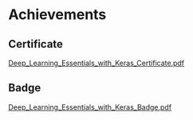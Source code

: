 

# Achievements
## Certificate
[Deep_Learning_Essentials_with_Keras_Certificate.pdf](https://prod-files-secure.s3.us-west-2.amazonaws.com/03e82b26-cccb-4906-bb56-adabcbdc0655/f5cf1405-8a02-49a4-beb6-3d50b033ba6e/Deep_Learning_Essentials_with_Keras_Certificate.pdf?X-Amz-Algorithm=AWS4-HMAC-SHA256&X-Amz-Content-Sha256=UNSIGNED-PAYLOAD&X-Amz-Credential=ASIAZI2LB466WSHXKZCC%2F20250203%2Fus-west-2%2Fs3%2Faws4_request&X-Amz-Date=20250203T091650Z&X-Amz-Expires=3600&X-Amz-Security-Token=IQoJb3JpZ2luX2VjEPj%2F%2F%2F%2F%2F%2F%2F%2F%2F%2FwEaCXVzLXdlc3QtMiJHMEUCIEWy1KsP%2BInzE4bTjKLe7nAamfIesgmQNqCeyl49l8PUAiEA9gcD7FeRU1EonU0TncCfhGbwp1tMg%2F0ZMeWxDGvgZb8q%2FwMIERAAGgw2Mzc0MjMxODM4MDUiDDC7gv9aKV40SreXzyrcA8xGvKUItK5fZr1IgvNMG93cnhpziPTAV3OG4M9kHSNtFKNaes9yJ62%2Fg57lucf7prdWKHY%2FVO0exDch0RdPPc2DkmFzywlhTjfjXDYusFG11DJZVTopskZxom5Bb2Kvwu%2FzlFgv%2FhCtRtCn3Um9fUcymkq7M0%2F%2FjiCJU7fJ%2BSO5N%2FgqA0FpHZtf7cp6vFjyd6ms9Q%2BhVcSaX2Sq084jPBkzeB7vMYsMwg5wRhuogwpFCyCWqcuQA%2BdnGwG7TLqyhLusAbCWYndS8rVbmAzfHlgOHfUHsbJtK9lsFoLH4AXNvwTAz0iJKrdEDZqGSS%2FujNY%2BQa0JtrOsmW%2BcumezHIJejoae%2Br2Q0Lg59c7MNz4pRz5AZ4RUj0CTjJOlrZiTRWIhX9XHRNa3O19LOwl9KOrhK88JZWdMcaxIPm4EWUvJvyMhDCUpQekan48oF6mX8EWie4jRCnNVeQ6Wa1lEIrMUGmULpPcsHPcSUB5ZTfGWK2lxJrWWj6kLE7h%2FcO6XoPnFiaIDESNa192NIdgFQ%2FnmAnRGgkCr2OLtnbEd1xm%2BRt%2BZSoW2kh%2BQDbFfUDOWgCgbls9W8Yc%2FWtHw7nwzhxm9BVswNLRIVU%2BcE%2BAtaMnoa0pBf5E5LFHymBjjMIr0gb0GOqUBOUCNuVt%2FrJn6qW5GJXSiXg3bk7JAQ%2BL5H5WFrEJNf3kj7cQTxW%2BarXlyPOmm9%2FDITHVkQvwA9CwRD5miA2czWyBkQh5EQlnqgpsJePsjWEwnmcQHlliXVGxL1VrS8XnJREBz7LBvQpNxOX%2Fd%2B9LCONyCe%2BkKUqW76pTnTtu4LtYODM64CnO%2BT%2FNoSmH3p5xQCVSuBWEnN9EsR8%2BUiMEG61tR1Ct7&X-Amz-Signature=6831bd14c7fceca86db6ece1b95677f87373aa73df733c443666b3181fc46045&X-Amz-SignedHeaders=host&x-id=GetObject)
## Badge
[Deep_Learning_Essentials_with_Keras_Badge.pdf](https://prod-files-secure.s3.us-west-2.amazonaws.com/03e82b26-cccb-4906-bb56-adabcbdc0655/5c209097-6d96-477f-a031-edc11aa6225f/Deep_Learning_Essentials_with_Keras_Badge.pdf?X-Amz-Algorithm=AWS4-HMAC-SHA256&X-Amz-Content-Sha256=UNSIGNED-PAYLOAD&X-Amz-Credential=ASIAZI2LB466WSHXKZCC%2F20250203%2Fus-west-2%2Fs3%2Faws4_request&X-Amz-Date=20250203T091650Z&X-Amz-Expires=3600&X-Amz-Security-Token=IQoJb3JpZ2luX2VjEPj%2F%2F%2F%2F%2F%2F%2F%2F%2F%2FwEaCXVzLXdlc3QtMiJHMEUCIEWy1KsP%2BInzE4bTjKLe7nAamfIesgmQNqCeyl49l8PUAiEA9gcD7FeRU1EonU0TncCfhGbwp1tMg%2F0ZMeWxDGvgZb8q%2FwMIERAAGgw2Mzc0MjMxODM4MDUiDDC7gv9aKV40SreXzyrcA8xGvKUItK5fZr1IgvNMG93cnhpziPTAV3OG4M9kHSNtFKNaes9yJ62%2Fg57lucf7prdWKHY%2FVO0exDch0RdPPc2DkmFzywlhTjfjXDYusFG11DJZVTopskZxom5Bb2Kvwu%2FzlFgv%2FhCtRtCn3Um9fUcymkq7M0%2F%2FjiCJU7fJ%2BSO5N%2FgqA0FpHZtf7cp6vFjyd6ms9Q%2BhVcSaX2Sq084jPBkzeB7vMYsMwg5wRhuogwpFCyCWqcuQA%2BdnGwG7TLqyhLusAbCWYndS8rVbmAzfHlgOHfUHsbJtK9lsFoLH4AXNvwTAz0iJKrdEDZqGSS%2FujNY%2BQa0JtrOsmW%2BcumezHIJejoae%2Br2Q0Lg59c7MNz4pRz5AZ4RUj0CTjJOlrZiTRWIhX9XHRNa3O19LOwl9KOrhK88JZWdMcaxIPm4EWUvJvyMhDCUpQekan48oF6mX8EWie4jRCnNVeQ6Wa1lEIrMUGmULpPcsHPcSUB5ZTfGWK2lxJrWWj6kLE7h%2FcO6XoPnFiaIDESNa192NIdgFQ%2FnmAnRGgkCr2OLtnbEd1xm%2BRt%2BZSoW2kh%2BQDbFfUDOWgCgbls9W8Yc%2FWtHw7nwzhxm9BVswNLRIVU%2BcE%2BAtaMnoa0pBf5E5LFHymBjjMIr0gb0GOqUBOUCNuVt%2FrJn6qW5GJXSiXg3bk7JAQ%2BL5H5WFrEJNf3kj7cQTxW%2BarXlyPOmm9%2FDITHVkQvwA9CwRD5miA2czWyBkQh5EQlnqgpsJePsjWEwnmcQHlliXVGxL1VrS8XnJREBz7LBvQpNxOX%2Fd%2B9LCONyCe%2BkKUqW76pTnTtu4LtYODM64CnO%2BT%2FNoSmH3p5xQCVSuBWEnN9EsR8%2BUiMEG61tR1Ct7&X-Amz-Signature=9fc64f3dcf92d614210cda8b0cc25b2d884e9ede6efe24e6a3a4e7e9d1f35711&X-Amz-SignedHeaders=host&x-id=GetObject)
